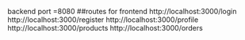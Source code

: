 backend port =8080
##routes for frontend
      http://localhost:3000/login
      http://localhost:3000/register
      http://localhost:3000/profile
      http://localhost:3000/products
	  http://localhost:3000/orders
